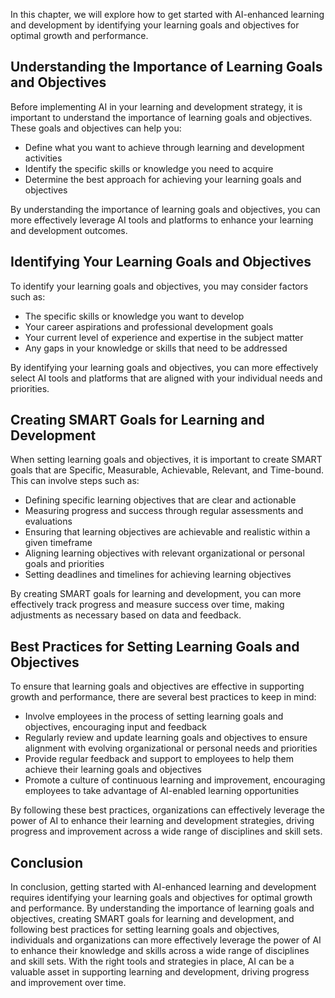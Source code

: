 

In this chapter, we will explore how to get started with AI-enhanced learning and development by identifying your learning goals and objectives for optimal growth and performance.

Understanding the Importance of Learning Goals and Objectives
-------------------------------------------------------------

Before implementing AI in your learning and development strategy, it is important to understand the importance of learning goals and objectives. These goals and objectives can help you:

* Define what you want to achieve through learning and development activities
* Identify the specific skills or knowledge you need to acquire
* Determine the best approach for achieving your learning goals and objectives

By understanding the importance of learning goals and objectives, you can more effectively leverage AI tools and platforms to enhance your learning and development outcomes.

Identifying Your Learning Goals and Objectives
----------------------------------------------

To identify your learning goals and objectives, you may consider factors such as:

* The specific skills or knowledge you want to develop
* Your career aspirations and professional development goals
* Your current level of experience and expertise in the subject matter
* Any gaps in your knowledge or skills that need to be addressed

By identifying your learning goals and objectives, you can more effectively select AI tools and platforms that are aligned with your individual needs and priorities.

Creating SMART Goals for Learning and Development
-------------------------------------------------

When setting learning goals and objectives, it is important to create SMART goals that are Specific, Measurable, Achievable, Relevant, and Time-bound. This can involve steps such as:

* Defining specific learning objectives that are clear and actionable
* Measuring progress and success through regular assessments and evaluations
* Ensuring that learning objectives are achievable and realistic within a given timeframe
* Aligning learning objectives with relevant organizational or personal goals and priorities
* Setting deadlines and timelines for achieving learning objectives

By creating SMART goals for learning and development, you can more effectively track progress and measure success over time, making adjustments as necessary based on data and feedback.

Best Practices for Setting Learning Goals and Objectives
--------------------------------------------------------

To ensure that learning goals and objectives are effective in supporting growth and performance, there are several best practices to keep in mind:

* Involve employees in the process of setting learning goals and objectives, encouraging input and feedback
* Regularly review and update learning goals and objectives to ensure alignment with evolving organizational or personal needs and priorities
* Provide regular feedback and support to employees to help them achieve their learning goals and objectives
* Promote a culture of continuous learning and improvement, encouraging employees to take advantage of AI-enabled learning opportunities

By following these best practices, organizations can effectively leverage the power of AI to enhance their learning and development strategies, driving progress and improvement across a wide range of disciplines and skill sets.

Conclusion
----------

In conclusion, getting started with AI-enhanced learning and development requires identifying your learning goals and objectives for optimal growth and performance. By understanding the importance of learning goals and objectives, creating SMART goals for learning and development, and following best practices for setting learning goals and objectives, individuals and organizations can more effectively leverage the power of AI to enhance their knowledge and skills across a wide range of disciplines and skill sets. With the right tools and strategies in place, AI can be a valuable asset in supporting learning and development, driving progress and improvement over time.


